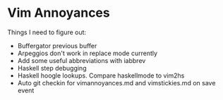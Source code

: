# Vim Annoyances
Things I need to figure out:
* Buffergator previous buffer
* Arpeggios don't work in replace mode currently
* Add some useful abbreviations with iabbrev
* Haskell step debugging
* Haskell hoogle lookups. Compare haskellmode to vim2hs
* Auto git checkin for vimannoyances.md and vimstickies.md on save event
